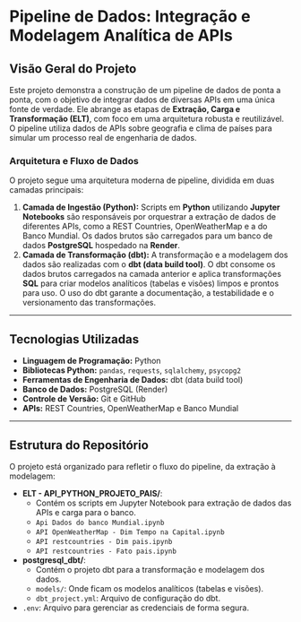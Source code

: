 # Pipeline de Dados: Integração e Modelagem Analítica de APIs

## Visão Geral do Projeto
Este projeto demonstra a construção de um pipeline de dados de ponta a ponta, com o objetivo de integrar dados de diversas APIs em uma única fonte de verdade. Ele abrange as etapas de **Extração, Carga e Transformação (ELT)**, com foco em uma arquitetura robusta e reutilizável. O pipeline utiliza dados de APIs sobre geografia e clima de países para simular um processo real de engenharia de dados.

### Arquitetura e Fluxo de Dados
O projeto segue uma arquitetura moderna de pipeline, dividida em duas camadas principais:

1.  **Camada de Ingestão (Python):** Scripts em **Python** utilizando **Jupyter Notebooks** são responsáveis por orquestrar a extração de dados de diferentes APIs, como a REST Countries, OpenWeatherMap e a do Banco Mundial. Os dados brutos são carregados para um banco de dados **PostgreSQL** hospedado na **Render**.
2.  **Camada de Transformação (dbt):** A transformação e a modelagem dos dados são realizadas com o **dbt (data build tool)**. O dbt consome os dados brutos carregados na camada anterior e aplica transformações **SQL** para criar modelos analíticos (tabelas e visões) limpos e prontos para uso. O uso do dbt garante a documentação, a testabilidade e o versionamento das transformações.

---

## Tecnologias Utilizadas
-   **Linguagem de Programação:** Python
-   **Bibliotecas Python:** `pandas`, `requests`, `sqlalchemy`, `psycopg2`
-   **Ferramentas de Engenharia de Dados:** dbt (data build tool)
-   **Banco de Dados:** PostgreSQL (Render)
-   **Controle de Versão:** Git e GitHub
-   **APIs:** REST Countries, OpenWeatherMap e Banco Mundial

---

## Estrutura do Repositório

O projeto está organizado para refletir o fluxo do pipeline, da extração à modelagem:

-   **ELT - API_PYTHON_PROJETO_PAIS/**:
    -   Contém os scripts em Jupyter Notebook para extração de dados das APIs e carga para o banco.
    -   `Api Dados do banco Mundial.ipynb`
    -   `API OpenWeatherMap - Dim Tempo na Capital.ipynb`
    -   `API restcountries - Dim pais.ipynb`
    -   `API restcountries - Fato pais.ipynb`
-   **postgresql_dbt/**:
    -   Contém o projeto dbt para a transformação e modelagem dos dados.
    -   `models/`: Onde ficam os modelos analíticos (tabelas e visões).
    -   `dbt_project.yml`: Arquivo de configuração do dbt.
-   `.env`: Arquivo para gerenciar as credenciais de forma segura.

